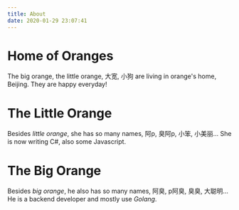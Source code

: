 ```yaml
---
title: About
date: 2020-01-29 23:07:41
---
```

# Home of Oranges
The big orange, the little orange, 大宽, 小狗 are living in orange's home, Beijing.
They are happy everyday!

# The Little Orange
Besides _little orange_, she has so many names, 阿p, 臭阿p, 小笨, 小美丽...
She is now writing C#, also some Javascript.

# The Big Orange
Besides _big orange_, he also has so many names, 阿臭, p阿臭, 臭臭, 大聪明...
He is a backend developer and mostly use _Golang_.
